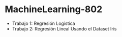 # MachineLearning-802
- Trabajo 1: Regresión Logistica
- Trabajo 2: Regresión Lineal Usando el Dataset Iris 
